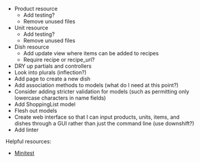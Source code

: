 * Product resource
   * Add testing?
   * Remove unused files
* Unit resource
   * Add testing?
   * Remove unused files
* Dish resource
   * Add update view where items can be added to recipes
   * Require recipe or recipe_url?
* DRY up partials and controllers
* Look into plurals (inflection?)
* Add page to create a new dish
* Add association methods to models (what do I need at this point?)
* Consider adding stricter validation for models (such as permitting only lowercase characters in name fields)
* Add ShoppingList model
* Flesh out models
* Create web interface so that I can input products, units, items, and dishes through a GUI rather than just the command line (use downshift?)
* Add linter

Helpful resources:
* [Minitest](https://semaphoreci.com/community/tutorials/how-to-test-rails-models-with-minitest)
